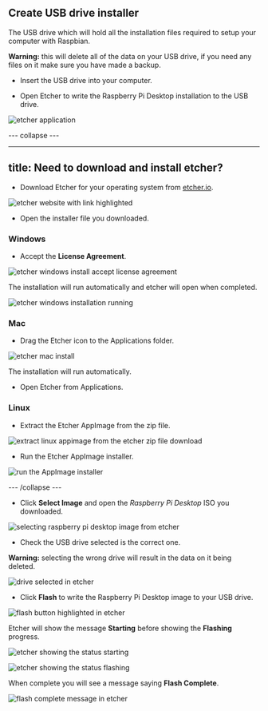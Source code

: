 ## Create USB drive installer

The USB drive which will hold all the installation files required to setup your computer with Raspbian.

**Warning:** this will delete all of the data on your USB drive, if you need any files on it make sure you have made a backup.

+ Insert the USB drive into your computer.

+ Open Etcher to write the Raspberry Pi Desktop installation to the USB drive.

![etcher application](images/etcher.PNG)

--- collapse ---

---
title: Need to download and install etcher?
---

+ Download Etcher for your operating system from [etcher.io](https://etcher.io/).

![etcher website with link highlighted](images/download_etcher_annotated.PNG)

+ Open the installer file you downloaded.

### Windows

+ Accept the **License Agreement**.

![etcher windows install accept license agreement ](images/etcher_install_step1.PNG)

The installation will run automatically and etcher will open when completed.

![etcher windows installation running](images/etcher_install_step2.PNG)

### Mac

+ Drag the Etcher icon to the Applications folder.

![etcher mac install](images/etcher_mac_install.PNG)

The installation will run automatically.

+ Open Etcher from Applications.

### Linux

+ Extract the Etcher AppImage from the zip file.

![extract linux appimage from the etcher zip file download](images/etcher_linux_install_step1.PNG)

+ Run the Etcher AppImage installer.

![run the AppImage installer](images/etcher_linux_install_step2.PNG)

--- /collapse ---

+ Click **Select Image** and open the *Raspberry Pi Desktop* ISO you downloaded.

![selecting raspberry pi desktop image from etcher](images/etcher_select_image.PNG)

+ Check the USB drive selected is the correct one.

**Warning:** selecting the wrong drive will result in the data on it being deleted.

![drive selected in etcher](images/etcher_select_usb_annotated.PNG)

+ Click **Flash** to write the Raspberry Pi Desktop image to your USB drive.

![flash button highlighted in etcher](images/etcher_flash_annotated.PNG)

Etcher will show the message **Starting** before showing the **Flashing** progress.

![etcher showing the status starting](images/etcher_starting.PNG)

![etcher showing the status flashing](images/etcher_flashing.PNG)

When complete you will see a message saying **Flash Complete**.

![flash complete message in etcher](images/etcher_flash_complete.PNG)